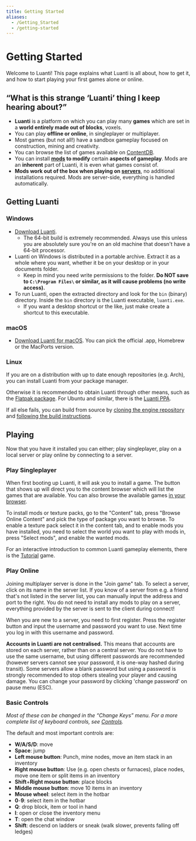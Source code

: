 ```yaml
---
title: Getting Started
aliases:
  - /Getting_Started
  - /getting-started
---
```


# Getting Started

Welcome to Luanti! This page explains what Luanti is all about, how to get it, and how to start playing your first games alone or online.

## “What is this strange ‘Luanti’ thing I keep hearing about?”

- **Luanti** is a platform on which you can play many **games** which are set in a **world entirely made out of blocks**, voxels.
- You can play **offline or online**, in singleplayer or multiplayer.
- Most games (but not all!) have a sandbox gameplay focused on construction, mining and creativity.
- You can browse the list of games available on [ContentDB](https://content.luanti.org/packages/?type=game).
- You can install **[mods](/for-players/mods/) to modify** certain **aspects of gameplay**. Mods are an **inherent** part of Luanti, it is even what games consist of.
- **Mods work out of the box when playing on [servers](/for-players/servers/)**, no additional installations required. Mods are server-side, everything is handled automatically.

## Getting Luanti

### Windows

- [Download Luanti](https://www.luanti.org/downloads/).
  - The 64-bit build is extremely recommended. Always use this unless you are absolutely sure you're on an old machine that doesn't have a 64-bit processor.
- Luanti on Windows is distributed in a portable archive. Extract it as a whole where you want, whether it be on your desktop or in your documents folder.
  - Keep in mind you need write permissions to the folder. **Do NOT save to `C:\Program Files\` or similar, as it will cause problems (no write access).**
- To run Luanti, open the extracted directory and look for the `bin` (binary) directory. Inside the `bin` directory is the Luanti executable, `luanti.exe`.
  - If you want a desktop shortcut or the like, just make create a shortcut to this executable.

### macOS

- [Download Luanti for macOS](http://www.luanti.org/downloads/). You can pick the official .app, Homebrew or the MacPorts version.

### Linux

If you are on a distribution with up to date enough repositories (e.g. Arch), you can install Luanti from your package manager.

Otherwise it is recommended to obtain Luanti through other means, such as the [Flatpak package](https://flathub.org/apps/details/net.minetest.Minetest). For Ubuntu and similar, there is the [Luanti PPA](https://launchpad.net/~minetestdevs/+archive/ubuntu/stable).

If all else fails, you can build from source by [cloning the engine repository](https://github.com/luanti-org/luanti) and [following the build instructions](https://github.com/luanti-org/luanti/blob/master/doc/compiling/linux.md).

## Playing

Now that you have it installed you can either; play singleplayer, play on a local server or play online by connecting to a server.

### Play Singleplayer

When first booting up Luanti, it will ask you to install a game. The button that shows up will direct you to the content browser which will list the games that are available. You can also browse the available games [in your browser](https://content.luanti.org/packages/?type=game).

To install mods or texture packs, go to the "Content" tab, press "Browse Online Content" and pick the type of package you want to browse. To enable a texture pack select it in the content tab, and to enable mods you have installed, you need to select the world you want to play with mods in, press "Select mods", and enable the wanted mods.

For an interactive introduction to common Luanti gameplay elements, there is the [Tutorial](https://content.luanti.org/packages/Wuzzy/tutorial/) game.

### Play Online

Joining multiplayer server is done in the "Join game" tab. To select a server, click on its name in the server list. If you know of a server from e.g. a friend that's not listed in the server list, you can manually input the address and port to the right. You do not need to install any mods to play on a server, everything provided by the server is sent to the client during connect!

When you are new to a server, you need to first register. Press the register button and input the username and password you want to use. Next time you log in with this username and password.

**Accounts in Luanti are not centralised.** This means that accounts are stored on each server, rather than on a central server. You do not have to use the same username, but using different passwords are recommended (however servers cannot see your password, it is one-way hashed during transit). Some servers allow a blank password but using a password is strongly recommended to stop others stealing your player and causing damage. You can change your password by clicking 'change password' on pause menu (ESC).

### Basic Controls

_Most of these can be changed in the “Change Keys” menu. For a more complete list of keyboard controls, see [Controls](/for-players/controls/)._

The default and most important controls are:

- **W/A/S/D**: move
- **Space**: jump
- **Left mouse button**: Punch, mine nodes, move an item stack in an inventory
- **Right mouse button**: Use (e.g. open chests or furnaces), place nodes, move one item or split items in an inventory
- **Shift**+**Right mouse button**: place blocks
- **Middle mouse button**: move 10 items in an inventory
- **Mouse wheel**: select item in the hotbar
- **0**-**9**: select item in the hotbar
- **Q**: drop block, item or tool in hand
- **I**: open or close the inventory menu
- **T**: open the chat window
- **Shift**: descend on ladders or sneak (walk slower, prevents falling off ledges)
